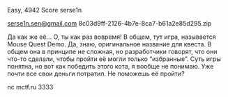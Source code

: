 Easy, 4942 Score
serse1n

serse1n.sen@gmail.com
8c03d9ff-2126-4b7e-8ca7-b61a2e85d295.zip

Да как же её… О, ты как раз вовремя! В общем, тут игра, называется Mouse Quest Demo. Да, знаю, оригинальное название для квеста. В общем она в принципе не сложная, но разработчики говорят, что они что-то сделали, чтобы пройти её могли только “избранные”. Суть игры понятна, но вот как победить этого кота, я вообще не понимаю. Уже почти все свои деньги потратил. Не поможешь её пройти?

nc mctf.ru 3333
